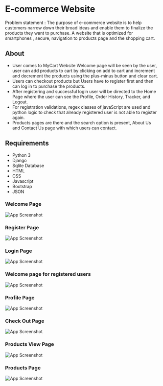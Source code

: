 # E-commerce Website

Problem statement : The purpose of e-commerce website is to help customers narrow down their broad ideas and enable them to finalize the products they want to purchase. A website that is optimized for smartphones , secure, navigation to products page and the shopping cart.

## About

- User comes to MyCart Website Welcome page will be seen by the user, user can add products to cart by clicking on add to cart and increment and decrement the products using the plus-minus button and clear cart.
- Users can checkout products but Users have to register first and then can log in to purchase the products.
- After registering and successful login user will be directed to the Home Page where the user can see the Profile, Order History, Tracker, and Logout. 
- For registration validations, regex classes of javaScript are used and python logic to check that already registered user is not able to register again. 
- Products pages are there and the search option is present, About Us and Contact Us page with which users can contact. 

## Requirements

- Python 3
- Django
- Sqlite Database
- HTML 
- CSS
- Javascript
- Bootstrap
- JSON


### Welcome Page
![App Screenshot](https://blogger.googleusercontent.com/img/b/R29vZ2xl/AVvXsEjsyU20XrZnLVAbKpWqn7vB0MfTP2n3l2cIhvQWnEhqyTtpw81GLMiPZNJsNCCPyuJNjXy2q_bRR0a0j0LGtkGHnnt1uhnY6NoorPXS95VyK1388xIIejkIf0UJTtUBA4Su4S8rH5BSd9PNzwhRH-WtDES318FTNwgmG4f_32ayVnXhAhzsDZvL-mk6Ag/s1600/s13.png)

### Register Page
![App Screenshot](https://blogger.googleusercontent.com/img/b/R29vZ2xl/AVvXsEjMsDbl61988cuxscB41K1qzM0tKoqOACIPPmKMnskihWltM6KBAmd1C3XSq8dcl8ZV5aOudaEx1DE_7V5D5xS5USbmBZ82TzyzQnsIKor3xF1jcHtbOrP55cbQ90IWgG3QvYlPqH7dnTM0W-RfkJUkiTehoVzAlLHiMMb-KNJ6afaoqZNG0QBKFq703Q/s1600/s4.png)

### Login Page
![App Screenshot](https://blogger.googleusercontent.com/img/b/R29vZ2xl/AVvXsEheg4ooiIgKdw__0y4nVK9e1oUn5AVF7CGQrdutpxvY5KnvGPxp9TQq_AXj7ZXpiBKEUGWAbOERvTpvlscJ3332hupwpGRn8rh9qYby4QF6nbMTRCpGyrEXSk9A9EWVjeyuR0k2TdIiDqMGtBxpQy5YG-5wlfCCyoGJ1bT9XlfWr0K8FFnv4JCdZF9LAg/s1600/s5.png)

### Welcome page for registered users
![App Screenshot](https://blogger.googleusercontent.com/img/b/R29vZ2xl/AVvXsEhUnDQdzGQvJ_W7Ah8xaVMzfRckhYJSybhTqySBq7XVg_8Ft79ISenTm7DjdtL62YoaSt3dZcgJa3rY6AF3dMtgkY0ichebeFTKHLk2ZppgTxe6MNSr5kqRoFI8ZOVHV9K2IEbrU0xERMS6wXIb8D-7LpU-c1lCpGrXpFZ_jhQjMWD_3YTqD2c9LhrC7Q/s1600/s8.png)

### Profile Page
![App Screenshot](https://blogger.googleusercontent.com/img/b/R29vZ2xl/AVvXsEhctsYdsCYUgANlaB-DFZTHASc3tx2X3HM4wZwxrW3PTp71Sn95V1PsNEOUscU36PDJMo1xOkFwPORRthnIFxhHTpZdSSa3UKDv1DCJK4w8BD0pDcDPjlA5R-4puswpxADzGwBWcWRYMxg1wIv9ucU8ybUOWyuhVvP7eceuLnX4jmNNUrdnawtugTkG8g/s1600/s10.png)

### Check Out Page
![App Screenshot](https://blogger.googleusercontent.com/img/b/R29vZ2xl/AVvXsEhsnG-v0Qo3ksymnF_VXoB-YENEnhlBVKVbAQ_TKZx_gs4Qjp4c_VnUe9q8d_qLWsnpqMWg5Eo1KUGONX-RQP1pDu7rq_7tPfhrg1yGWbVkMsQBLuHIRe3blTY5zY9rExO9lt_nCmCK6KmQTnGEMp0PsXIbUQUo0t8qfdJRYCTL7scxkywhZUgUV08cyg/s1600/s11.png)

### Products View Page
![App Screenshot](https://blogger.googleusercontent.com/img/b/R29vZ2xl/AVvXsEhrYT6jhwvQxNEvtdUru2zBdTkDh3tusK3soeevbn7ECt3jnI9HnSSyxUyZrun9MNzsXRpO0e0Z44mZCqQKEO8KmwSbBb5I57tJ4Wji7rDZnn4BWc6FvU-xLIj1F_wH3KS65RJk_gxpD2VQQgak2w9y85K_dZly9UeGIj63uNjtjPDAa-3wg1GS8uPqDw/s1600/s12.png)

### Products Page 
![App Screenshot](https://blogger.googleusercontent.com/img/b/R29vZ2xl/AVvXsEg-YF3VqG0swWLb_ZCRU1b-V4D_WAmhgbDzN81kIe9hn-1s3JxaNrafn6LF36h7YE8t59A2Zzym0e8GNYBmO8-3J-Gue-_0FBrPrvSBiRewm2XuSpqqk0PZUH7mo8LISPfY_nK1kWc07CO1fZ0aqOdiAL12beqU5Tj1A7B6JsQpiTk6DDjm2dSePOCmYQ/s1600/s3.png)

